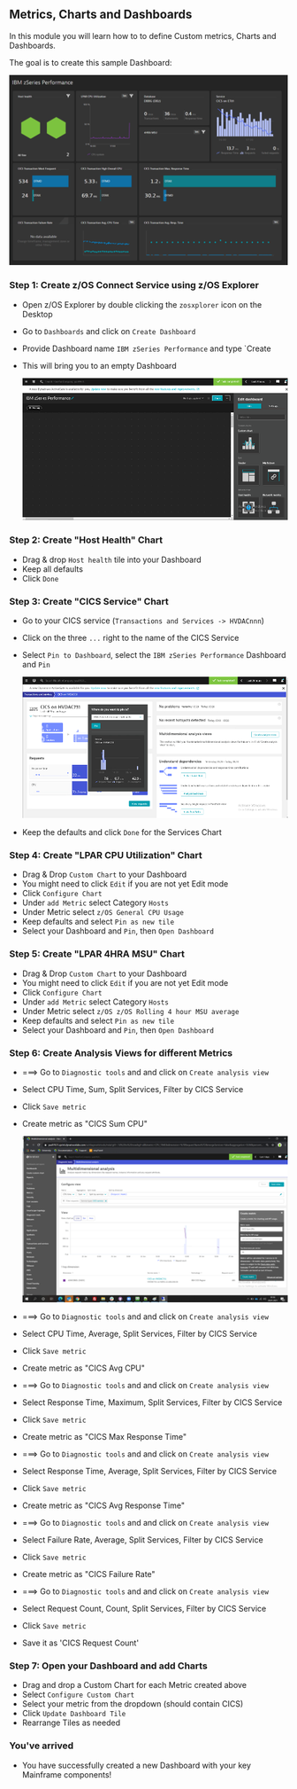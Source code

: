 ## Metrics, Charts and Dashboards

In this module you will learn how to to define Custom metrics, Charts and Dashboards.

The goal is to create this sample Dashboard:

   ![Sample](../../assets/images/IBM_zSeries_Dashboard.png)

### Step 1: Create z/OS Connect Service using z/OS Explorer
- Open z/OS Explorer by double clicking the `zosxplorer` icon on the Desktop
- Go to `Dashboards` and click on `Create Dashboard`
- Provide Dashboard name `IBM zSeries Performance` and type `Create
- This will bring you to an empty Dashboard

   ![Dashboard](../../assets/images/Dashboard.png)

### Step 2: Create "Host Health" Chart
- Drag & drop `Host health` tile into your Dashboard 
- Keep all defaults
- Click `Done`

### Step 3: Create "CICS Service" Chart
- Go to your CICS service (`Transactions and Services -> HVDACnnn`)
- Click on the three `...` right to the name of the CICS Service
- Select `Pin to Dashboard`, select the `IBM zSeries Performance` Dashboard and `Pin`

  ![Pin](../../assets/images/Pin.png)

- Keep the defaults and click `Done` for the Services Chart

### Step 4: Create "LPAR CPU Utilization" Chart
- Drag & Drop `Custom Chart` to your Dashboard 
- You might need to click `Edit` if you are not yet Edit mode
- Click `Configure Chart`
- Under `add Metric` select Category `Hosts`
- Under Metric select `z/OS General CPU Usage`
- Keep defaults and select `Pin as new tile`
- Select your Dashboard and `Pin`, then `Open Dashboard`

### Step 5: Create "LPAR 4HRA MSU" Chart
- Drag & Drop `Custom Chart` to your Dashboard 
- You might need to click `Edit` if you are not yet Edit mode
- Click `Configure Chart`
- Under `add Metric` select Category `Hosts`
- Under Metric select `z/OS z/OS Rolling 4 hour MSU average`
- Keep defaults and select `Pin as new tile`
- Select your Dashboard and `Pin`, then `Open Dashboard`

### Step 6: Create Analysis Views for different Metrics
- ===> Go to `Diagnostic tools` and and click on `Create analysis view`
- Select CPU Time, Sum, Split Services, Filter by CICS Service
- Click `Save metric`
- Create metric as "CICS Sum CPU"

  ![SumCPU](../../assets/images/SumCPU.png)

- ===> Go to `Diagnostic tools` and and click on `Create analysis view`
- Select CPU Time, Average, Split Services, Filter by CICS Service
- Click `Save metric`
- Create metric as "CICS Avg CPU"

- ===> Go to `Diagnostic tools` and and click on `Create analysis view`
- Select Response Time, Maximum, Split Services, Filter by CICS Service
- Click `Save metric`
- Create metric as "CICS Max Response Time"

- ===> Go to `Diagnostic tools` and and click on `Create analysis view`
- Select Response Time, Average, Split Services, Filter by CICS Service
- Click `Save metric`
- Create metric as "CICS Avg Response Time"

- ===> Go to `Diagnostic tools` and and click on `Create analysis view`
- Select Failure Rate, Average, Split Services, Filter by CICS Service
- Click `Save metric`
- Create metric as "CICS Failure Rate"

- ===> Go to `Diagnostic tools` and and click on `Create analysis view`
- Select Request Count, Count, Split Services, Filter by CICS Service
- Click `Save metric`
- Save it as 'CICS Request Count'

### Step 7: Open your Dashboard and add Charts
- Drag and drop a Custom Chart for each Metric created above
- Select `Configure Custom Chart`
- Select your metric from the dropdown (should contain CICS)
- Click `Update Dashboard Tile`
- Rearrange Tiles as needed

### You've arrived
- You have successfully created a new Dashboard with your key Mainframe components! 





